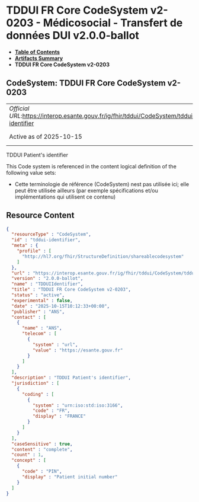 # TDDUI FR Core CodeSystem v2-0203 - Médicosocial - Transfert de données DUI v2.0.0-ballot

* [**Table of Contents**](toc.md)
* [**Artifacts Summary**](artifacts.md)
* **TDDUI FR Core CodeSystem v2-0203**

## CodeSystem: TDDUI FR Core CodeSystem v2-0203 

| | |
| :--- | :--- |
| *Official URL*:https://interop.esante.gouv.fr/ig/fhir/tddui/CodeSystem/tddui-identifier | *Version*:2.0.0-ballot |
| Active as of 2025-10-15 | *Computable Name*:TDDUIIdentifier |

 
TDDUI Patient's identifier 

 This Code system is referenced in the content logical definition of the following value sets: 

* Cette terminologie de référence (CodeSystem) nest pas utilisée ici; elle peut être utilisée ailleurs (par exemple spécifications et/ou implémentations qui utilisent ce contenu)



## Resource Content

```json
{
  "resourceType" : "CodeSystem",
  "id" : "tddui-identifier",
  "meta" : {
    "profile" : [
      "http://hl7.org/fhir/StructureDefinition/shareablecodesystem"
    ]
  },
  "url" : "https://interop.esante.gouv.fr/ig/fhir/tddui/CodeSystem/tddui-identifier",
  "version" : "2.0.0-ballot",
  "name" : "TDDUIIdentifier",
  "title" : "TDDUI FR Core CodeSystem v2-0203",
  "status" : "active",
  "experimental" : false,
  "date" : "2025-10-15T10:12:33+00:00",
  "publisher" : "ANS",
  "contact" : [
    {
      "name" : "ANS",
      "telecom" : [
        {
          "system" : "url",
          "value" : "https://esante.gouv.fr"
        }
      ]
    }
  ],
  "description" : "TDDUI Patient's identifier",
  "jurisdiction" : [
    {
      "coding" : [
        {
          "system" : "urn:iso:std:iso:3166",
          "code" : "FR",
          "display" : "FRANCE"
        }
      ]
    }
  ],
  "caseSensitive" : true,
  "content" : "complete",
  "count" : 1,
  "concept" : [
    {
      "code" : "PIN",
      "display" : "Patient initial number"
    }
  ]
}

```
